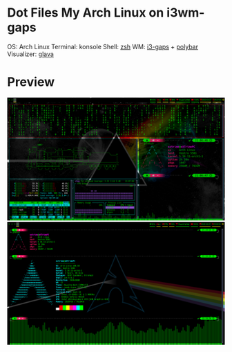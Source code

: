 # Dot Files My Arch Linux on i3wm-gaps
OS: Arch Linux
Terminal: konsole
Shell: [zsh](https://github.com/eXTrimeXT/my_arch_linux/blob/main/.zshrc)
WM: [i3-gaps](https://github.com/eXTrimeXT/my_arch_linux/tree/main/.config/i3) + [polybar](https://github.com/eXTrimeXT/my_arch_linux/tree/main/.config/polybar)
Visualizer: [glava](https://github.com/eXTrimeXT/my_arch_linux/tree/main/.config/glava)


# Preview
![Alt Text](https://github.com/eXTrimeXT/my_arch_linux/blob/main/img/1.png)
![Alt Text](https://github.com/eXTrimeXT/my_arch_linux/blob/main/img/2.png)

